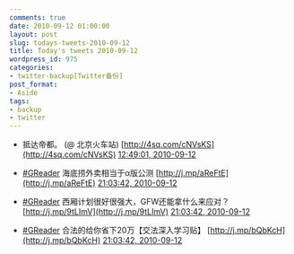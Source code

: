 ```yaml
---
comments: true
date: 2010-09-12 01:00:00
layout: post
slug: todays-tweets-2010-09-12
title: Today's tweets 2010-09-12
wordpress_id: 975
categories:
- twitter-backup[Twitter备份]
post_format:
- Aside
tags:
- backup
- twitter
---
```





  * 抵达帝都。 (@ 北京火车站) [http://4sq.com/cNVsKS](http://4sq.com/cNVsKS) [12:49:01, 2010-09-12](http://twitter.com/gfrog/statuses/24255867164)





  * [#GReader](http://search.twitter.com/search?q=%23GReader) 海底捞外卖相当于α版公测 [http://j.mp/aReFtE](http://j.mp/aReFtE) [21:03:42, 2010-09-12](http://twitter.com/gfrog/statuses/24281693183)





  * [#GReader](http://search.twitter.com/search?q=%23GReader) 西厢计划很好很强大，GFW还能拿什么来应对？ [http://j.mp/9tLImV](http://j.mp/9tLImV) [21:03:42, 2010-09-12](http://twitter.com/gfrog/statuses/24281693304)





  * [#GReader](http://search.twitter.com/search?q=%23GReader) 合法的给你省下20万【交法深入学习贴】 [http://j.mp/bQbKcH](http://j.mp/bQbKcH) [21:03:42, 2010-09-12](http://twitter.com/gfrog/statuses/24281693913)




